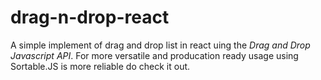 # drag-n-drop-react

A simple implement of drag and drop list in react uing the *Drag and Drop Javascript API*. For more versatile and producation ready usage using Sortable.JS is more reliable do check it out.


